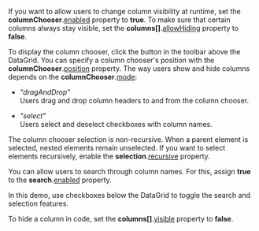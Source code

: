 If you want to allow users to change column visibility at runtime, set the **columnChooser**.[enabled](/Documentation/ApiReference/UI_Components/dxDataGrid/Configuration/columnChooser/#enabled) property to **true**. To make sure that certain columns always stay visible, set the **columns[]**.[allowHiding](/Documentation/ApiReference/UI_Components/dxDataGrid/Configuration/columns/#allowHiding) property to **false**. 

To display the column chooser, click the button in the toolbar above the DataGrid. You can specify a column chooser's position with the **columnChooser**.[position](/Documentation/ApiReference/UI_Components/dxDataGrid/Configuration/columnChooser/#position) property. The way users show and hide columns depends on the **columnChooser**.[mode](/Documentation/ApiReference/UI_Components/dxDataGrid/Configuration/columnChooser/#mode):

* *"dragAndDrop"*              
Users drag and drop column headers to and from the column chooser.

* *"select"*         
Users select and deselect checkboxes with column names.

The column chooser selection is non-recursive. When a parent element is selected, nested elements remain unselected. If you want to select elements recursively, enable the **selection**.[recursive](/Documentation/ApiReference/UI_Components/dxDataGrid/Configuration/columnChooser/select/#recursive) property.

You can allow users to search through column names. For this, assign **true** to the **search**.[enabled](/Documentation/ApiReference/UI_Components/dxDataGrid/Configuration/columnChooser/search/#enabled) property. 

In this demo, use checkboxes below the DataGrid to toggle the search and selection features.

To hide a column in code, set the **columns[]**.[visible](/Documentation/ApiReference/UI_Components/dxDataGrid/Configuration/columns/#visible) property to **false**. 
